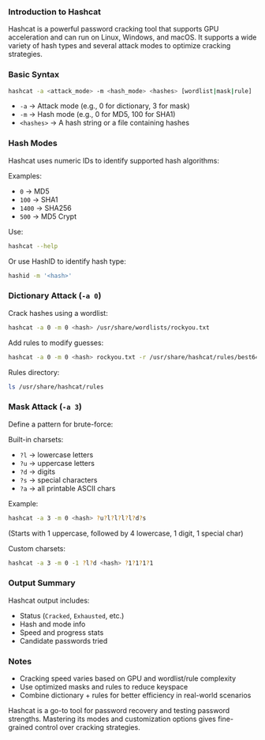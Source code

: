 ### Introduction to Hashcat

Hashcat is a powerful password cracking tool that supports GPU acceleration and can run on Linux, Windows, and macOS. It supports a wide variety of hash types and several attack modes to optimize cracking strategies.
### Basic Syntax

```bash
hashcat -a <attack_mode> -m <hash_mode> <hashes> [wordlist|mask|rule]
```

- `-a` → Attack mode (e.g., 0 for dictionary, 3 for mask)
- `-m` → Hash mode (e.g., 0 for MD5, 100 for SHA1)
- `<hashes>` → A hash string or a file containing hashes
### Hash Modes

Hashcat uses numeric IDs to identify supported hash algorithms:

Examples:

- `0` → MD5    
- `100` → SHA1
- `1400` → SHA256
- `500` → MD5 Crypt

Use:

```bash
hashcat --help
```

Or use HashID to identify hash type:

```bash
hashid -m '<hash>'
```
### Dictionary Attack (`-a 0`)

Crack hashes using a wordlist:

```bash
hashcat -a 0 -m 0 <hash> /usr/share/wordlists/rockyou.txt
```

Add rules to modify guesses:

```bash
hashcat -a 0 -m 0 <hash> rockyou.txt -r /usr/share/hashcat/rules/best64.rule
```

Rules directory:

```bash
ls /usr/share/hashcat/rules
```
### Mask Attack (`-a 3`)

Define a pattern for brute-force:

Built-in charsets:

- `?l` → lowercase letters
- `?u` → uppercase letters
- `?d` → digits
- `?s` → special characters
- `?a` → all printable ASCII chars

Example:

```bash
hashcat -a 3 -m 0 <hash> ?u?l?l?l?l?d?s
```

(Starts with 1 uppercase, followed by 4 lowercase, 1 digit, 1 special char)

Custom charsets:

```bash
hashcat -a 3 -m 0 -1 ?l?d <hash> ?1?1?1?1
```
### Output Summary

Hashcat output includes:

- Status (`Cracked`, `Exhausted`, etc.)    
- Hash and mode info
- Speed and progress stats
- Candidate passwords tried
### Notes

- Cracking speed varies based on GPU and wordlist/rule complexity    
- Use optimized masks and rules to reduce keyspace
- Combine dictionary + rules for better efficiency in real-world scenarios

Hashcat is a go-to tool for password recovery and testing password strengths. Mastering its modes and customization options gives fine-grained control over cracking strategies.